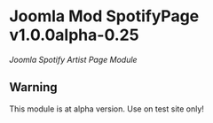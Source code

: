 # Joomla Mod SpotifyPage v1.0.0alpha-0.25

*Joomla Spotify Artist Page Module*

## Warning
This module is at alpha version. Use on test site only!

